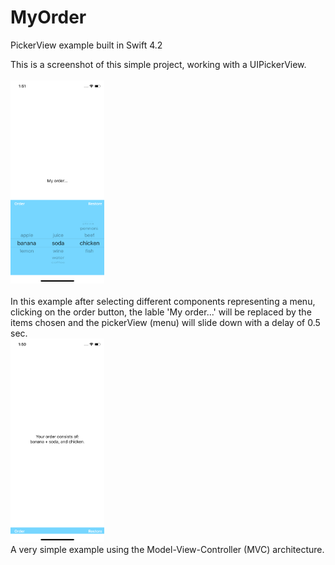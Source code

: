 # MyOrder
 PickerView example built in Swift 4.2

This is a screenshot of this simple project, working with a UIPickerView. <br/><br/>
<img src= "PickerProject/images/img1.png" width = "150" ><br/><br/>
In this example after selecting different components representing a menu, clicking on the order button, the lable 'My order...' will be replaced by the items chosen and the pickerView (menu) will slide down with a delay of 0.5 sec.<br/>
<img src="PickerProject/images/img2.png" width="150" ><br/>
A very simple example using the Model-View-Controller (MVC) architecture.<br/>

